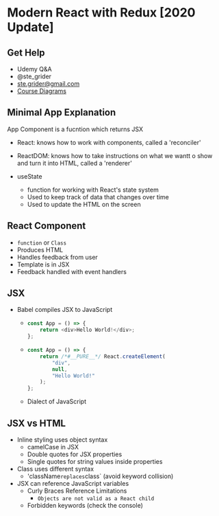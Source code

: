 # Modern React with Redux [2020 Update]

## Get Help

-   Udemy Q&A
-   @ste_grider
-   ste.grider@gmail.com
-   [Course Diagrams](https://github.com/StephenGrider/redux-code)

## Minimal App Explanation

App Component is a fucntion which returns JSX

-   React: knows how to work with components, called a 'reconciler'
-   ReactDOM: knows how to take instructions on what we wantt o show and turn it into HTML, called a 'renderer'

-   useState
    -   function for working with React's state system
    -   Used to keep track of data that changes over time
    -   Used to update the HTML on the screen

## React Component

-   `function` or `Class`
-   Produces HTML
-   Handles feedback from user
-   Template is in JSX
-   Feedback handled with event handlers

## JSX

-   Babel compiles JSX to JavaScript
    -   ```javascript
        const App = () => {
            return <div>Hello World!</div>;
        };
        ```
    -   ```javascript
        const App = () => {
            return /*#__PURE__*/ React.createElement(
                "div",
                null,
                "Hello World!"
            );
        };
        ```
    -   Dialect of JavaScript

## JSX vs HTML

-   Inline styling uses object syntax
    -   camelCase in JSX
    -   Double quotes for JSX properties
    -   Single quotes for string values inside properties
-   Class uses different syntax
    -   'className`replaces`class` (avoid keyword collision)
-   JSX can reference JavaScript variables
    -   Curly Braces Reference Limitations
        -   `Objects are not valid as a React child`
    - Forbidden keywords (check the console) 


